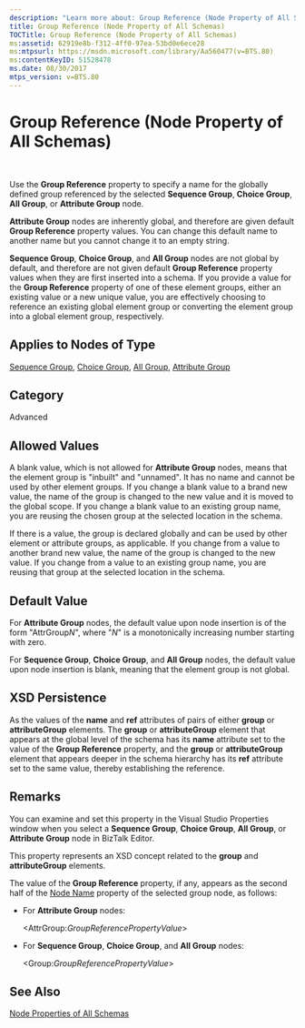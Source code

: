 ```yaml
---
description: "Learn more about: Group Reference (Node Property of All Schemas)"
title: Group Reference (Node Property of All Schemas)
TOCTitle: Group Reference (Node Property of All Schemas)
ms:assetid: 62919e8b-f312-4ff0-97ea-53bd0e6ece28
ms:mtpsurl: https://msdn.microsoft.com/library/Aa560477(v=BTS.80)
ms:contentKeyID: 51528478
ms.date: 08/30/2017
mtps_version: v=BTS.80
---
```


# Group Reference (Node Property of All Schemas)

 

Use the **Group Reference** property to specify a name for the globally defined group referenced by the selected **Sequence Group**, **Choice Group**, **All Group**, or **Attribute Group** node.

**Attribute Group** nodes are inherently global, and therefore are given default **Group Reference** property values. You can change this default name to another name but you cannot change it to an empty string.

**Sequence Group**, **Choice Group**, and **All Group** nodes are not global by default, and therefore are not given default **Group Reference** property values when they are first inserted into a schema. If you provide a value for the **Group Reference** property of one of these element groups, either an existing value or a new unique value, you are effectively choosing to reference an existing global element group or converting the element group into a global element group, respectively.

## Applies to Nodes of Type

[Sequence Group](sequence-group-node-properties.md), [Choice Group](choice-group-node-properties.md), [All Group](all-group-node-properties.md), [Attribute Group](attribute-group-node-properties.md)

## Category

Advanced

## Allowed Values

A blank value, which is not allowed for **Attribute Group** nodes, means that the element group is "inbuilt" and "unnamed". It has no name and cannot be used by other element groups. If you change a blank value to a brand new value, the name of the group is changed to the new value and it is moved to the global scope. If you change a blank value to an existing group name, you are reusing the chosen group at the selected location in the schema.

If there is a value, the group is declared globally and can be used by other element or attribute groups, as applicable. If you change from a value to another brand new value, the name of the group is changed to the new value. If you change from a value to an existing group name, you are reusing that group at the selected location in the schema.

## Default Value

For **Attribute Group** nodes, the default value upon node insertion is of the form "AttrGroup*N*", where "*N*" is a monotonically increasing number starting with zero.

For **Sequence Group**, **Choice Group**, and **All Group** nodes, the default value upon node insertion is blank, meaning that the element group is not global.

## XSD Persistence

As the values of the **name** and **ref** attributes of pairs of either **group** or **attributeGroup** elements. The **group** or **attributeGroup** element that appears at the global level of the schema has its **name** attribute set to the value of the **Group Reference** property, and the **group** or **attributeGroup** element that appears deeper in the schema hierarchy has its **ref** attribute set to the same value, thereby establishing the reference.

## Remarks

You can examine and set this property in the Visual Studio Properties window when you select a **Sequence Group**, **Choice Group**, **All Group**, or **Attribute Group** node in BizTalk Editor.

This property represents an XSD concept related to the **group** and **attributeGroup** elements.

The value of the **Group Reference** property, if any, appears as the second half of the [Node Name](node-name-node-property-of-all-schemas.md) property of the selected group node, as follows:

  - For **Attribute Group** nodes:
    
    \<AttrGroup:*GroupReferencePropertyValue*\>

  - For **Sequence Group**, **Choice Group**, and **All Group** nodes:
    
    \<Group:*GroupReferencePropertyValue*\>

## See Also

[Node Properties of All Schemas](node-properties-of-all-schemas.md)

